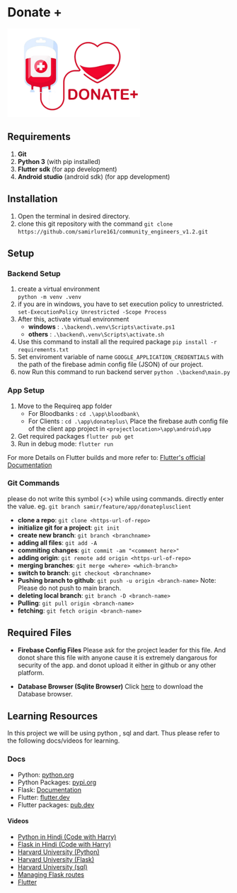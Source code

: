 # Donate +

<img src="./app/donateplus/assets/logo.png" width="300px"/>

## Requirements

1. **Git**
2. **Python 3** (with pip installed)
3. **Flutter sdk** (for app development)
4. **Android studio** (android sdk) (for app development)

## Installation

1. Open the terminal in desired directory.
2. clone this git repository with the command
    ```git clone https://github.com/samirlure161/community_engineers_v1.2.git```

## Setup

### Backend Setup

1. create a virtual environment  
    ```python -m venv .venv```
2. if you are in windows, you have to set execution policy to unrestricted.
   ```set-ExecutionPolicy Unrestricted -Scope Process```
3. After this, activate virtual environment
   + **windows** :
        ```.\backend\.venv\Scripts\activate.ps1```
   + **others** :
        ```.\backend\.venv\Scripts\activate.sh```
4. Use this command to install all the required package
    ```pip install -r requirements.txt```
5. Set enviroment variable of name `GOOGLE_APPLICATION_CREDENTIALS` with the path of the firebase admin config file (JSON) of our project.
6. now Run this command to run backend server
   ```python .\backend\main.py```

### App Setup

1. Move to the Requireq app folder
   + For Bloodbanks :
    ```cd .\app\bloodbank\```
   + For Clients :
    ```cd .\app\donateplus\```
    Place the firebase auth config file of the client app project in `<projectlocation>\app\android\app`
2. Get required packages
   ```flutter pub get```
3. Run in debug mode:
   ```flutter run```

For more Details on Flutter builds and more refer to:
[Flutter's official Documentation](https://flutter.dev)

### Git Commands

please do not write this symbol (<>) while using commands. directly enter the value.
eg. `git branch samir/feature/app/donateplusclient`

+ **clone a repo**:
   `git clone <https-url-of-repo>`
+ **initialize git for a project**:
  `git init`
+ **create new branch**:
  `git branch <branchname>`
+ **adding all files**:
  `git add -A`
+ **commiting changes**:
  `git commit -am "<comment here>"`
+ **adding origin**:
  `git remote add origin <https-url-of-repo>`
+ **merging branches**:
  `git merge <where> <which-branch>`
+ **switch to branch**:
  `git checkout <branchname>`
+ **Pushing branch to github**:
  `git push -u origin <branch-name>`
  Note: Please do not push to main branch.
+ **deleting local branch**:
  `git branch -D <branch-name>`
+ **Pulling**:
  `git pull origin <branch-name>`
+ **fetching**:
  `git fetch origin <branch-name>`

## Required Files

+ **Firebase Config Files**
    Please ask for the project leader for this file. And donot share this file with anyone cause it is extremely dangarous for security of the app. and donot upload it either in github or any other platform.

+ **Database Browser (Sqlite Browser)**
    Click [here](https://sqlitebrowser.org/) to download the Database browser.

## Learning Resources

In this project we will be using python , sql and dart. Thus please refer to the following docs/videos for learning.

### Docs

+ Python: [python.org](https://python.org)
+ Python Packages: [pypi.org]((https://pypi.org/))
+ Flask: [Documentation](https://flask.palletsprojects.com/en/2.0.x/)
+ Flutter: [flutter.dev](https://flutter.dev)
+ Flutter packages: [pub.dev](https://pub.dev)

#### Videos

+ [Python in Hindi (Code with Harry)](https://www.youtube.com/watch?v=gfDE2a7MKjA)
+ [Flask in Hindi (Code with Harry)](https://www.youtube.com/watch?v=oA8brF3w5XQ)
+ [Harvard University (Python)](https://www.youtube.com/watch?v=ky-24RvI57s)
+ [Harvard University (Flask)](https://www.youtube.com/watch?v=CUIK3tKNH5E)
+ [Harvard University (sql)](https://www.youtube.com/watch?v=D-1kNFO568c)
+ [Managing Flask routes](https://www.youtube.com/watch?v=WteIH6J9v64)
+ [Flutter](https://www.youtube.com/watch?v=j-LOab_PzzU)
